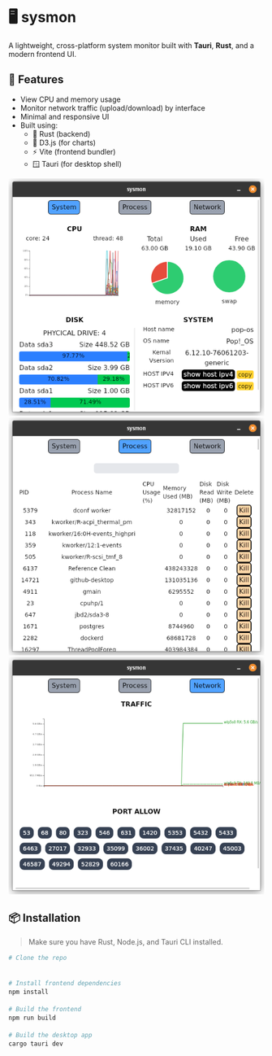 # 🖥️ sysmon

A lightweight, cross-platform system monitor built with **Tauri**, **Rust**, and a modern frontend UI.

## 🚀 Features

- View CPU and memory usage 
- Monitor network traffic (upload/download) by interface  
- Minimal and responsive UI  
- Built using:
  - 🦀 Rust (backend)
  - 🧪 D3.js (for charts)
  - ⚡ Vite (frontend bundler)
  - 🪟 Tauri (for desktop shell)

![sysmon UI](sysmon/docs/p1.png)
![sysmon UI](sysmon/docs/p2.png)
![sysmon UI](sysmon/docs/p3.png)

## 📦 Installation

> Make sure you have Rust, Node.js, and Tauri CLI installed.

```bash
# Clone the repo


# Install frontend dependencies
npm install

# Build the frontend
npm run build

# Build the desktop app
cargo tauri dev
